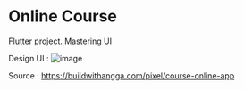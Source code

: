 # Online Course

Flutter project.
Mastering UI


Design UI :
![image](https://user-images.githubusercontent.com/101172887/164965491-51198e62-5221-433d-ae50-12bb3fdcb993.png)

Source : https://buildwithangga.com/pixel/course-online-app 
